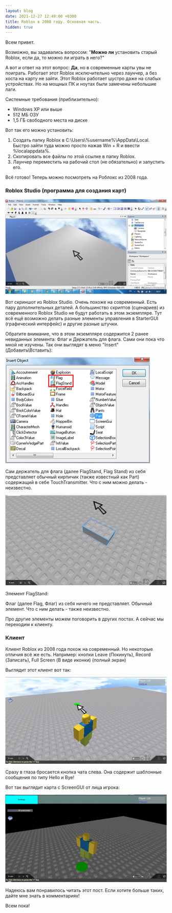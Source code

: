 ```yaml
---
layout: blog
date: 2021-12-27 12:49:00 +0300
title: Roblox в 2008 году. Основная часть.
hidden: true
---
```

Всем привет.

Возможно, вы задавались вопросом: "**Можно ли** установить старый Roblox, если да, то можно ли играть в него?"

А вот и ответ на этот вопрос: **Да**, но в современные карты увы не поиграть. Работает этот Roblox исключительно через лаунчер, а без хоста на карту не зайти. Этот Roblox работает шустро даже на слабых устройствах. Но на мощных ПК и ноутах были замечены небольшие лаги. 

Системные требования (приблизительно):

*   Windows XP или выше
*   512 МБ ОЗУ
*   1,5 ГБ свободного места на диске

Вот так его можно установить:

1.  Создать папку Roblox в C:\\Users\\%username%\\AppData\\Local. Быстро зайти туда можно просто нажав Win + R и ввести %localappdata%.
2.  Скопировать все файлы по этой ссылке в папку Roblox.
3.  Лаунчер переместить на рабочий стол (не обязательно) и запустить его.

Всё готово! Теперь можно посмотреть на Роблокс из 2008 года.

### Roblox Studio (программа для создания карт)

[![Скриншот Roblox Studio](/assets/oldsoft/oldsoft-rbx2008-1.PNG)](/assets/oldsoft/oldsoft-rbx2008-1.PNG)

Вот скриншот из Roblox Studio. Очень похоже на современный. Есть пару дополнительных деталей. А большинство скриптов (сценариев) из современного Roblox Studio не будут работать в этом экземпляре. Тут всё ещё возможно делать разные элементы управления в StarterGUI (графический интерфейс) и другие разные штучки.

Обратите внимание, что в этом экземпляре содержится 2 ранее невиданных элемента: Флаг и Держатель для флага. Сами они пока что мной не изучены. Так они выглядят в меню "Insert" (Добавить\\Вставить):

[![Flag и FlagStand в меню "Insert"](/assets/oldsoft/oldsoft-rbx2008-2.PNG)](/assets/oldsoft/oldsoft-rbx2008-2.PNG)

Сам держатель для флага (далее FlagStand, Flag Stand) из себя представляет обычный кирпичик (также известный как Part) содержащий в себе TouchTransmitter. Что с ним можно делать - неизвестно. 

[![](/assets/oldsoft/oldsoft-rbx2008-3.PNG)](/assets/oldsoft/oldsoft-rbx2008-3.PNG)

Элемент FlagStand:

Флаг (далее Flag, Флаг) из себя ничего не представляет. Обычный элемент. Что с ним делать - также неизвестно.

Про другие элементы можем поговорить в других постах. А сейчас мы переходим к клиенту.

### Клиент

Клиент Roblox из 2008 года похож на современный. Но некоторые отличия всё же есть. Например: кнопки Leave (Покинуть), Record (Записать), Full Screen (В виде иконки) (полный экран)

Выглядит этот клиент вот так:

[![Клиент Roblox](/assets/oldsoft/oldsoft-rbx2008-4.PNG)](/assets/oldsoft/oldsoft-rbx2008-4.PNG)

Сразу в глаза бросается кнопка чата слева. Она содержит шаблонные сообщения по типу Hello и Bye!

Вот так выглядит карта с ScreenGUI от лица игрока:

[![Клиент Roblox, игровое время - 3 часа ночи, 1 сообщение в чате, одна кнопка "Настройки" наверху](/assets/oldsoft/oldsoft-rbx2008-5.PNG)](/assets/oldsoft/oldsoft-rbx2008-5.PNG)

Надеюсь вам понравилось читать этот пост. Если хотите больше таких, дайте мне знать в комментариях!

Всем пока!